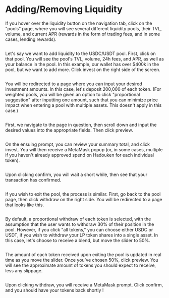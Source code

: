 # Adding/Removing Liquidity

If you hover over the liquidity button on the navigation tab, click on the "pools" page, where you will see several different liquidity pools, their TVL, volume, and current APR (rewards in the form of trading fees, and in some cases, lending rewards).

<figure><img src="../.gitbook/assets/image (44).png" alt=""><figcaption></figcaption></figure>

Let's say we want to add liquidity to the USDC/USDT pool. First, click on that pool. You will see the pool's TVL, volume, 24h fees, and APR, as well as your balance in the pool. In this example, our wallet has over $400k in the pool, but we want to add more. Click invest on the right side of the screen.

<figure><img src="../.gitbook/assets/image (46).png" alt=""><figcaption></figcaption></figure>

You will be redirected to a page where you can input your desired investment amounts. In this case, let's deposit 200,000 of each token. (For weighted pools, you will be given an option to click "proportional suggestion" after inputting one amount, such that you can minimize price impact when entering a pool with multiple assets. This doesn't apply in this case.)

<figure><img src="../.gitbook/assets/image (40).png" alt=""><figcaption></figcaption></figure>

First, we navigate to the page in question, then scroll down and input the desired values into the appropriate fields. Then click preview.

<figure><img src="../.gitbook/assets/image (10).png" alt=""><figcaption></figcaption></figure>

On the ensuing prompt, you can review your summary total, and click invest. You will then receive a MetaMask popup (or, in some cases, multiple if you haven't already approved spend on Hadouken for each individual token).

<figure><img src="../.gitbook/assets/image (35).png" alt=""><figcaption></figcaption></figure>

Upon clicking confirm, you will wait a short while, then see that your transaction has confirmed.

<figure><img src="../.gitbook/assets/image (42).png" alt=""><figcaption></figcaption></figure>

If you wish to exit the pool, the process is similar. First, go back to the pool page, then click withdraw on the right side. You will be redirected to a page that looks like this.

<figure><img src="../.gitbook/assets/image (4).png" alt=""><figcaption></figcaption></figure>

By default, a proportional withdraw of each token is selected, with the assumption that the user wants to withdraw 30% of their position in the pool. However, if you click "all tokens," you can choose either USDC or USDT, if you wish to withdraw your LP token shares into a single asset. In this case, let's choose to receive a blend, but move the slider to 50%.

<figure><img src="../.gitbook/assets/image (27).png" alt=""><figcaption></figcaption></figure>

The amount of each token received upon exiting the pool is updated in real time as you move the slider. Once you've chosen 50%, click preview. You will see the approximate amount of tokens you should expect to receive, less any slippage.

<figure><img src="../.gitbook/assets/image (43).png" alt=""><figcaption></figcaption></figure>

Upon clicking withdraw, you will receive a MetaMask prompt. Click confirm, and you should have your tokens back shortly !

<figure><img src="../.gitbook/assets/image (13).png" alt=""><figcaption></figcaption></figure>
